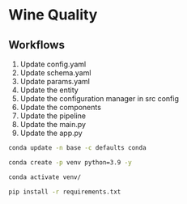 # Wine Quality

## Workflows
1. Update config.yaml
2. Update schema.yaml
3. Update params.yaml
4. Update the entity
5. Update the configuration manager in src config
6. Update the components
7. Update the pipeline 
8. Update the main.py
9. Update the app.py

```bash
conda update -n base -c defaults conda

conda create -p venv python=3.9 -y

conda activate venv/

pip install -r requirements.txt
```